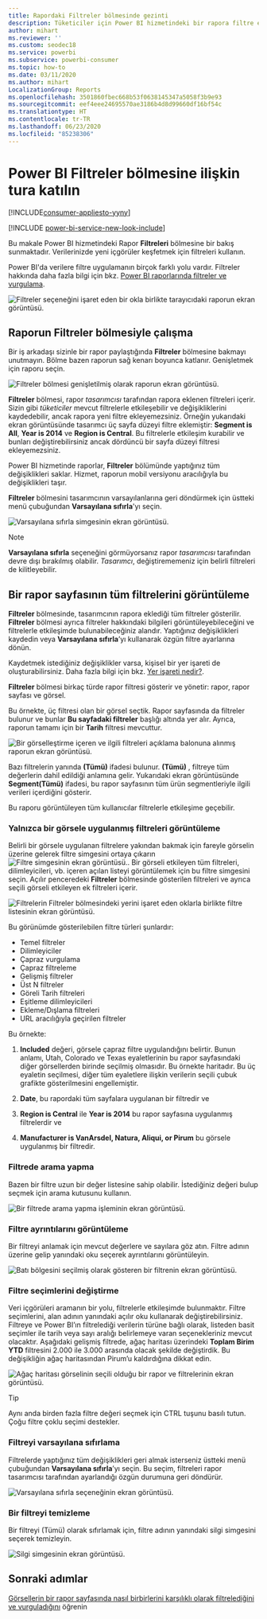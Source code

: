 ```yaml
---
title: Rapordaki Filtreler bölmesinde gezinti
description: Tüketiciler için Power BI hizmetindeki bir rapora filtre ekleme
author: mihart
ms.reviewer: ''
ms.custom: seodec18
ms.service: powerbi
ms.subservice: powerbi-consumer
ms.topic: how-to
ms.date: 03/11/2020
ms.author: mihart
LocalizationGroup: Reports
ms.openlocfilehash: 3501860fbec668b53f0638145347a5058f3b9e93
ms.sourcegitcommit: eef4eee24695570ae3186b4d8d99660df16bf54c
ms.translationtype: HT
ms.contentlocale: tr-TR
ms.lasthandoff: 06/23/2020
ms.locfileid: "85238306"
---
```

# <a name="take-a-tour-of-the-report-filters-pane"></a>Power BI Filtreler bölmesine ilişkin tura katılın

[!INCLUDE[consumer-appliesto-yyny](../includes/consumer-appliesto-yyny.md)]

[!INCLUDE [power-bi-service-new-look-include](../includes/power-bi-service-new-look-include.md)]

Bu makale Power BI hizmetindeki Rapor **Filtreleri** bölmesine bir bakış sunmaktadır. Verilerinizde yeni içgörüler keşfetmek için filtreleri kullanın.

Power BI'da verilere filtre uygulamanın birçok farklı yolu vardır. Filtreler hakkında daha fazla bilgi için bkz. [Power BI raporlarında filtreler ve vurgulama](../create-reports/power-bi-reports-filters-and-highlighting.md).

![Filtreler seçeneğini işaret eden bir okla birlikte tarayıcıdaki raporun ekran görüntüsü.](media/end-user-report-filter/power-bi-report.png)

## <a name="working-with-the-report-filters-pane"></a>Raporun Filtreler bölmesiyle çalışma

Bir iş arkadaşı sizinle bir rapor paylaştığında **Filtreler** bölmesine bakmayı unutmayın. Bölme bazen raporun sağ kenarı boyunca katlanır. Genişletmek için raporu seçin.

![Filtreler bölmesi genişletilmiş olarak raporun ekran görüntüsü.](media/end-user-report-filter/power-bi-expand-filter-pane.png)

**Filtreler** bölmesi, rapor *tasarımcısı* tarafından rapora eklenen filtreleri içerir. Sizin gibi *tüketiciler* mevcut filtrelerle etkileşebilir ve değişikliklerini kaydedebilir, ancak rapora yeni filtre ekleyemezsiniz. Örneğin yukarıdaki ekran görüntüsünde tasarımcı üç sayfa düzeyi filtre eklemiştir: **Segment is All**, **Year is 2014** ve **Region is Central**. Bu filtrelerle etkileşim kurabilir ve bunları değiştirebilirsiniz ancak dördüncü bir sayfa düzeyi filtresi ekleyemezsiniz.

Power BI hizmetinde raporlar, **Filtreler** bölümünde yaptığınız tüm değişiklikleri saklar. Hizmet, raporun mobil versiyonu aracılığıyla bu değişiklikleri taşır. 

**Filtreler** bölmesini tasarımcının varsayılanlarına geri döndürmek için üstteki menü çubuğundan **Varsayılana sıfırla**'yı seçin.

![Varsayılana sıfırla simgesinin ekran görüntüsü.](media/end-user-report-filter/power-bi-reset-icon.png) 

> [!NOTE]
> **Varsayılana sıfırla** seçeneğini görmüyorsanız rapor *tasarımcısı* tarafından devre dışı bırakılmış olabilir. *Tasarımcı*, değiştirememeniz için belirli filtreleri de kilitleyebilir.

## <a name="view-all-the-filters-for-a-report-page"></a>Bir rapor sayfasının tüm filtrelerini görüntüleme

**Filtreler** bölmesinde, tasarımcının rapora eklediği tüm filtreler gösterilir. **Filtreler** bölmesi ayrıca filtreler hakkındaki bilgileri görüntüleyebileceğini ve filtrelerle etkileşimde bulunabileceğiniz alandır. Yaptığınız değişiklikleri kaydedin veya **Varsayılana sıfırla**’yı kullanarak özgün filtre ayarlarına dönün.

Kaydetmek istediğiniz değişiklikler varsa, kişisel bir yer işareti de oluşturabilirsiniz. Daha fazla bilgi için bkz. [Yer işareti nedir?](end-user-bookmarks.md).

**Filtreler** bölmesi birkaç türde rapor filtresi gösterir ve yönetir: rapor, rapor sayfası ve görsel.

Bu örnekte, üç filtresi olan bir görsel seçtik. Rapor sayfasında da filtreler bulunur ve bunlar **Bu sayfadaki filtreler** başlığı altında yer alır. Ayrıca, raporun tamamı için bir **Tarih** filtresi mevcuttur.

![Bir görselleştirme içeren ve ilgili filtreleri açıklama balonuna alınmış raporun ekran görüntüsü.](media/end-user-report-filter/power-bi-filters-pane.png)

Bazı filtrelerin yanında **(Tümü)** ifadesi bulunur. **(Tümü)** , filtreye tüm değerlerin dahil edildiği anlamına gelir. Yukarıdaki ekran görüntüsünde **Segment(Tümü)** ifadesi, bu rapor sayfasının tüm ürün segmentleriyle ilgili verileri içerdiğini gösterir. 

Bu raporu görüntüleyen tüm kullanıcılar filtrelerle etkileşime geçebilir.

### <a name="view-only-those-filters-applied-to-a-visual"></a>Yalnızca bir görsele uygulanmış filtreleri görüntüleme

Belirli bir görsele uygulanan filtrelere yakından bakmak için fareyle görselin üzerine gelerek filtre simgesini ortaya çıkarın ![Filtre simgesinin ekran görüntüsü.](media/end-user-report-filter/power-bi-filter-icon.png). Bir görseli etkileyen tüm filtreleri, dilimleyicileri, vb. içeren açılan listeyi görüntülemek için bu filtre simgesini seçin. Açılır penceredeki **Filtreler** bölmesinde gösterilen filtreleri ve ayrıca seçili görseli etkileyen ek filtreleri içerir.

![Filtrelerin Filtreler bölmesindeki yerini işaret eden oklarla birlikte filtre listesinin ekran görüntüsü.](media/end-user-report-filter/power-bi-hover-filters.png)

Bu görünümde gösterilebilen filtre türleri şunlardır:

- Temel filtreler
- Dilimleyiciler
- Çapraz vurgulama
- Çapraz filtreleme
- Gelişmiş filtreler
- Üst N filtreler
- Göreli Tarih filtreleri
- Eşitleme dilimleyicileri
- Ekleme/Dışlama filtreleri
- URL aracılığıyla geçirilen filtreler

Bu örnekte:
1. **Included** değeri, görsele çapraz filtre uygulandığını belirtir. Bunun anlamı, Utah, Colorado ve Texas eyaletlerinin bu rapor sayfasındaki diğer görsellerden birinde seçilmiş olmasıdır. Bu örnekte haritadır. Bu üç eyaletin seçilmesi, diğer tüm eyaletlere ilişkin verilerin seçili çubuk grafikte gösterilmesini engellemiştir.  

1. **Date**, bu rapordaki tüm sayfalara uygulanan bir filtredir ve

1. **Region is Central** ile **Year is 2014** bu rapor sayfasına uygulanmış filtrelerdir ve

4. **Manufacturer is VanArsdel, Natura, Aliqui, or Pirum** bu görsele uygulanmış bir filtredir.


### <a name="search-in-a-filter"></a>Filtrede arama yapma

Bazen bir filtre uzun bir değer listesine sahip olabilir. İstediğiniz değeri bulup seçmek için arama kutusunu kullanın.

![Bir filtrede arama yapma işleminin ekran görüntüsü.](media/end-user-report-filter/power-bi-search.png)

### <a name="display-filter-details"></a>Filtre ayrıntılarını görüntüleme

Bir filtreyi anlamak için mevcut değerlere ve sayılara göz atın.  Filtre adının üzerine gelip yanındaki oku seçerek ayrıntılarını görüntüleyin.
  
![Batı bölgesini seçilmiş olarak gösteren bir filtrenin ekran görüntüsü.](media/end-user-report-filter/power-bi-filter-expand.png)

### <a name="change-filter-selections"></a>Filtre seçimlerini değiştirme

Veri içgörüleri aramanın bir yolu, filtrelerle etkileşimde bulunmaktır. Filtre seçimlerini, alan adının yanındaki açılır oku kullanarak değiştirebilirsiniz.  Filtreye ve Power BI’ın filtrelediği verilerin türüne bağlı olarak, listeden basit seçimler ile tarih veya sayı aralığı belirlemeye varan seçenekleriniz mevcut olacaktır. Aşağıdaki gelişmiş filtrede, ağaç haritası üzerindeki **Toplam Birim YTD** filtresini 2.000 ile 3.000 arasında olacak şekilde değiştirdik. Bu değişikliğin ağaç haritasından Pirum’u kaldırdığına dikkat edin.
  
![Ağaç haritası görselinin seçili olduğu bir rapor ve filtrelerinin ekran görüntüsü.](media/end-user-report-filter/power-bi-treemap-filters.png)

> [!TIP]
> Aynı anda birden fazla filtre değeri seçmek için CTRL tuşunu basılı tutun. Çoğu filtre çoklu seçimi destekler.

### <a name="reset-filter-to-default"></a>Filtreyi varsayılana sıfırlama

Filtrelerde yaptığınız tüm değişiklikleri geri almak isterseniz üstteki menü çubuğundan **Varsayılana sıfırla**’yı seçin.  Bu seçim, filtreleri rapor tasarımcısı tarafından ayarlandığı özgün durumuna geri döndürür.

![Varsayılana sıfırla seçeneğinin ekran görüntüsü.](media/end-user-report-filter/power-bi-reset-icon.png)

### <a name="clear-a-filter"></a>Bir filtreyi temizleme

Bir filtreyi (Tümü) olarak sıfırlamak için, filtre adının yanındaki silgi simgesini seçerek temizleyin.

![Silgi simgesinin ekran görüntüsü.](media/end-user-report-filter/power-bi-eraser.png)
  
<!--  too much detail for consumers

## Types of filters: text field filters
### List mode
Ticking a checkbox either selects or deselects the value. The **All** checkbox can be used to toggle the state of all checkboxes on or off. The checkboxes represent all the available values for that field.  As you adjust the filter, the restatement updates to reflect your choices. 

![list mode filter](media/end-user-report-filter/power-bi-restatement-new.png)

Note how the restatement now says "is Mar, Apr or May".

### Advanced mode
Select **Advanced Filtering** to switch to advanced mode. Use the dropdown controls and text boxes to identify which fields to include. By choosing between **And** and **Or**, you can build complex filter expressions. Select the **Apply Filter** button when you've set the values you want.  

![advanced mode](media/end-user-report-filter/power-bi-advanced.png)

## Types of filters: numeric field filters
### List mode
If the values are finite, selecting the field name displays a list.  See **Text field filters** &gt; **List mode** above for help using checkboxes.   

### Advanced mode
If the values are infinite or represent a range, selecting the field name opens the advanced filter mode. Use the dropdown and text boxes to specify a range of values that you want to see. 

![advanced filter](media/end-user-report-filter/power-bi-dropdown-and-text.png)

By choosing between **And** and **Or**, you can build complex filter expressions. Select the **Apply Filter** button when you've set the values you want.

## Types of filters: date and time
### List mode
If the values are finite, selecting the field name displays a list.  See **Text field filters** &gt; **List mode** above for help using checkboxes.   

### Advanced mode
If the field values represent date or time, you can specify a start/end time when using Date/Time filters.  

![datetime filter](media/end-user-report-filter/pbi_date-time-filters.png)

-->

## <a name="next-steps"></a>Sonraki adımlar

[Görsellerin bir rapor sayfasında nasıl birbirlerini karşılıklı olarak filtrelediğini ve vurguladığını](end-user-interactions.md) öğrenin
